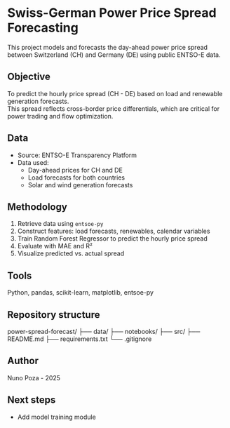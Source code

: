 # Swiss-German Power Price Spread Forecasting

This project models and forecasts the day-ahead power price spread between Switzerland (CH) and Germany (DE) using public ENTSO-E data.

## Objective
To predict the hourly price spread (CH - DE) based on load and renewable generation forecasts.  
This spread reflects cross-border price differentials, which are critical for power trading and flow optimization.

## Data
- Source: ENTSO-E Transparency Platform
- Data used:
  - Day-ahead prices for CH and DE
  - Load forecasts for both countries
  - Solar and wind generation forecasts

## Methodology
1. Retrieve data using `entsoe-py`
2. Construct features: load forecasts, renewables, calendar variables
3. Train Random Forest Regressor to predict the hourly price spread
4. Evaluate with MAE and R²
5. Visualize predicted vs. actual spread

## Tools
Python, pandas, scikit-learn, matplotlib, entsoe-py

## Repository structure
power-spread-forecast/
├── data/
├── notebooks/
├── src/
├── README.md
├── requirements.txt
└── .gitignore

## Author
Nuno Poza - 2025

## Next steps
- Add model training module
